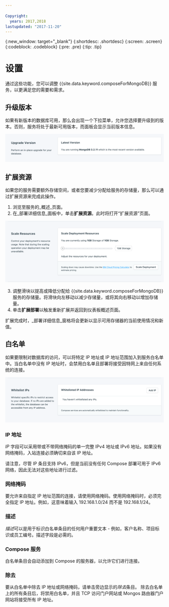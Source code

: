 ```yaml
---

Copyright:
  years: 2017,2018
lastupdated: "2017-11-20"
---
```


{:new_window: target="_blank"}
{:shortdesc: .shortdesc}
{:screen: .screen}
{:codeblock: .codeblock}
{:pre: .pre}
{:tip: .tip}

# 设置

通过这些功能，您可以调整 {{site.data.keyword.composeForMongoDB}} 服务，以更满足您的需要和需求。


## 升级版本

如果有新版本的数据库可用，那么会出现一个下拉菜单，允许您选择要升级到的版本。否则，服务将处于最新可用版本，而面板会显示当前版本信息。

![版本面板](./images/mongodb-version-show.png "版本面板")


## 扩展资源

如果您的服务需要额外存储空间，或者您要减少分配给服务的存储量，那么可以通过扩展资源来完成此操作。

1. 浏览至服务的_概述_页面。
2. 在_部署详细信息_面板中，单击**扩展资源**。此时将打开“扩展资源”页面。

  ![“扩展资源”页面](./images/mongodb-scale-show.png "“扩展资源”页面")

3. 调整滑块以提高或降低分配给 {{site.data.keyword.composeForMongoDB}} 服务的存储量。将滑块向左移动以减少存储量，或将其向右移动以增加存储量。
4. 单击**扩展部署**以触发重新扩展并返回到仪表板概述页面。 
  
扩展完成时，_部署详细信息_窗格将会更新以显示可用存储器的当前使用情况和新值。


## 白名单

如果要限制对数据库的访问，可以将特定 IP 地址或 IP 地址范围加入到服务白名单中。当白名单中没有 IP 地址时，会禁用白名单且部署将接受因特网上来自任何系统的连接。

![将 IP 加入白名单](./images/mongodb-whitelist-show.png "白名单字段。")

### IP 地址
*IP* 字段可以采用带或不带网络掩码的单一完整 IPv4 地址或 IPv6 地址。如果没有网络掩码，入站连接必须确切来自该 IP 地址。 

请注意，尽管 IP 条目支持 IPv6，但是当前没有任何 Compose 部署可用于 IPv6 网络，因此无法对这些地址进行过滤。

### 网络掩码
要允许来自指定 IP 地址范围的连接，请使用网络掩码。使用网络掩码时，必须完全指定 IP 地址。例如，这意味着输入 192.168.1.0/24 而不是 192.168.1/24。

### 描述
*描述*可以是用于标识白名单条目的任何用户重要文本 - 例如，客户名称、项目标识或员工编号。描述字段是必需的。

### Compose 服务
白名单条目会自动添加到 Compose 的服务器，以允许它们进行连接。

### 除去
要从白名单中除去 IP 地址或网络掩码，请单击旁边显示的*除去*条目。
除去白名单上的所有条目后，将禁用白名单，并且 TCP 访问门户网站或 Mongos 路由器门户网站将接受所有 IP 地址。
